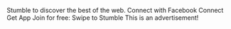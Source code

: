 Stumble to discover the best of the web. Connect with Facebook Connect Get App Join for free: Swipe to Stumble This is an advertisement!
